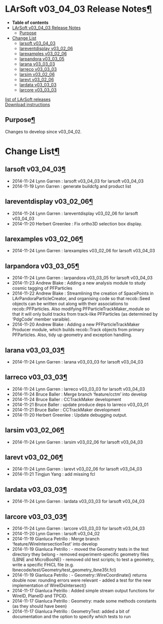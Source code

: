 LArSoft v03\_04\_03 Release Notes[¶](#LArSoft-v03_04_03-Release-Notes)
======================================================================

-   **Table of contents**
-   [LArSoft v03\_04\_03 Release Notes](#LArSoft-v03_04_03-Release-Notes)
    -   [Purpose](#Purpose)
-   [Change List](#Change-List)
    -   [larsoft v03\_04\_03](#larsoft-v03_04_03)
    -   [lareventdisplay v03\_02\_06](#lareventdisplay-v03_02_06)
    -   [larexamples v03\_02\_06](#larexamples-v03_02_06)
    -   [larpandora v03\_03\_05](#larpandora-v03_03_05)
    -   [larana v03\_03\_03](#larana-v03_03_03)
    -   [larreco v03\_03\_03](#larreco-v03_03_03)
    -   [larsim v03\_02\_06](#larsim-v03_02_06)
    -   [larevt v03\_02\_06](#larevt-v03_02_06)
    -   [lardata v03\_03\_03](#lardata-v03_03_03)
    -   [larcore v03\_03\_03](#larcore-v03_03_03)

[list of LArSoft releases](LArSoft_release_list)\
[Download instructions](http://scisoft.fnal.gov/scisoft/bundles/larsoft/v03_04_03/larsoft-v03_04_03.html)


Purpose[¶](#Purpose)
--------------------

Changes to develop since v03\_04\_02.


Change List[¶](#Change-List)
============================


larsoft v03\_04\_03[¶](#larsoft-v03_04_03)
------------------------------------------

-   2014-11-24 Lynn Garren : larsoft v03\_04\_03 for larsoft v03\_04\_03
-   2014-11-19 Lynn Garren : generate buildcfg and product list


lareventdisplay v03\_02\_06[¶](#lareventdisplay-v03_02_06)
----------------------------------------------------------

-   2014-11-24 Lynn Garren : lareventdisplay v03\_02\_06 for larsoft v03\_04\_03
-   2014-11-20 Herbert Greenlee : Fix ortho3D selection box display.


larexamples v03\_02\_06[¶](#larexamples-v03_02_06)
--------------------------------------------------

-   2014-11-24 Lynn Garren : larexamples v03\_02\_06 for larsoft v03\_04\_03


larpandora v03\_03\_05[¶](#larpandora-v03_03_05)
------------------------------------------------

-   2014-11-24 Lynn Garren : larpandora v03\_03\_05 for larsoft v03\_04\_03
-   2014-11-23 Andrew Blake : Adding a new analysis module to study cosmic tagging of PFParticles
-   2014-11-22 Andrew Blake : Streamlining the creation of SpacePoints in LArPandoraParticleCreator, and organising code so that recob::Seed objects can be written out along with their associations to recob::PFParticles. Also modifying PFParticleTrackMaker\_module so that it will only build tracks from track-like PFParticles (as determined by ‘PdgCode’ member varaible).
-   2014-11-20 Andrew Blake : Adding a new PFParticleTrackMaker Producer module, which builds recob::Track objects from primary PFParticles. Also, tidy up geometry and exception handling.


larana v03\_03\_03[¶](#larana-v03_03_03)
----------------------------------------

-   2014-11-24 Lynn Garren : larana v03\_03\_03 for larsoft v03\_04\_03


larreco v03\_03\_03[¶](#larreco-v03_03_03)
------------------------------------------

-   2014-11-24 Lynn Garren : larreco v03\_03\_03 for larsoft v03\_04\_03
-   2014-11-24 Bruce Baller : Merge branch ‘feature/cctm’ into develop
-   2014-11-24 Bruce Baller : CCTrackMaker development
-   2014-11-21 Bruce Baller : update produce deps to larreco v03\_03\_01
-   2014-11-21 Bruce Baller : CCTrackMaker development
-   2014-11-20 Herbert Greenlee : Update debugging output.


larsim v03\_02\_06[¶](#larsim-v03_02_06)
----------------------------------------

-   2014-11-24 Lynn Garren : larsim v03\_02\_06 for larsoft v03\_04\_03


larevt v03\_02\_06[¶](#larevt-v03_02_06)
----------------------------------------

-   2014-11-24 Lynn Garren : larevt v03\_02\_06 for larsoft v03\_04\_03
-   2014-11-21 Tingjun Yang : add missing fcl


lardata v03\_03\_03[¶](#lardata-v03_03_03)
------------------------------------------

-   2014-11-24 Lynn Garren : lardata v03\_03\_03 for larsoft v03\_04\_03


larcore v03\_03\_03[¶](#larcore-v03_03_03)
------------------------------------------

-   2014-11-24 Lynn Garren : larcore v03\_03\_03 for larsoft v03\_04\_03
-   2014-11-20 Lynn Garren : larsoft v03\_04\_02
-   2014-11-19 Gianluca Petrillo : Merge branch ‘feature/WireIntersectionTest’ into develop
-   2014-11-19 Gianluca Petrillo : - moved the Geometry tests in the test directory they belong - removed experiment-specific geometry files (LBNE and MicroBooNE) - removed old test scripts; to test a geometry, write a specific FHiCL file (e.g. lbnecode/test/Geometry/test\_geometry\_lbne35t.fcl)
-   2014-11-19 Gianluca Petrillo : - Geometry::WireCoordinate() returns double now: rounding errors were relevant - added a test for the new implementation of WireIDsIntersect()
-   2014-11-17 Gianluca Petrillo : Added simple stream output functions for WireID, PlaneID and TPCID.
-   2014-11-17 Gianluca Petrillo : Geometry: made some methods constants (as they should have been)
-   2014-11-17 Gianluca Petrillo : GeometryTest: added a bit of documentation and the option to specify which tests to run
